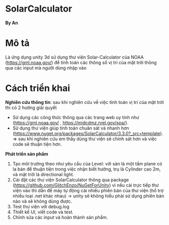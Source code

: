 # SolarCalculator
**By An**

# Mô tả 
Là ứng dụng unity 3d sử dụng thư viện Solar-Calculator của NOAA (https://gml.noaa.gov/) để tính toán các thông số vị trí của mặt trời thông qua các input mà người dùng nhập vào

# Cách triển khai

**Nghiên cứu thông tin**: sau khi nghiên cứu về việc tính toán vị trí của mặt trời thì có 2 hướng giải quyết 
  - Sử dụng các công thức thông qua các trang web uy tính như (https://gml.noaa.gov/ , https://midcdmz.nrel.gov/spa/).
  - Sử dụng thư viện giúp tính toán chuân sát và nhanh hơn (https://www.nuget.org/packages/SolarCalculator/3.3.0?_src=template).
=> sau khi nghiên cứu em thấy dùng thư viện sẽ chính sát hơn và việc code sẽ thuận tiện hơn.

**Phát triển sản phẩm**
  1. Tạo môi trường theo như yêu cầu của Level: với sàn là một tấm plane có la bàn để thuận tiện trong việc nhận biết hướng, trụ là Cylinder cao 2m, và mặt trời là directional light.
  2. Cài đặt các thư viện SolarCalculator thông qua package (https://github.com/GlitchEnzo/NuGetForUnity) vì nếu cài trực tiếp thư viện vào thì dẫn để máy tự động cài nhiều phiên bản của thư viện (hổ trợ nhiều loại .net khác nhau) -> unity sẽ không hiểu phải sử dụng phiên bản nào và sẽ không dùng được. 
  3. Test thư viện với debug.log
  4. Thiết kế UI, viết code và test.
  5. Chỉnh sửa các input và hoàn thành sản phẩm.
